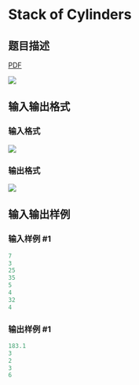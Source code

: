 # Stack of Cylinders

## 题目描述

[problemUrl]: https://uva.onlinejudge.org/index.php?option=com_onlinejudge&Itemid=8&category=11&page=show_problem&problem=856

[PDF](https://uva.onlinejudge.org/external/9/p915.pdf)

![](https://cdn.luogu.com.cn/upload/vjudge_pic/UVA915/194785f19b3ff76e0fb643a2a391d2d7ea3a9ccd.png)

## 输入输出格式

### 输入格式

![](https://cdn.luogu.com.cn/upload/vjudge_pic/UVA915/a61853b1629711fc9c020039eca11d7decdf1a85.png)

### 输出格式

![](https://cdn.luogu.com.cn/upload/vjudge_pic/UVA915/15d41e23bfe56b2b2d5b0a04e42c412984c3d6f0.png)

## 输入输出样例

### 输入样例 #1

```cpp
7
3
25
35
5
4
32
4
```


### 输出样例 #1

```cpp
183.1
3
2
3
6
```


